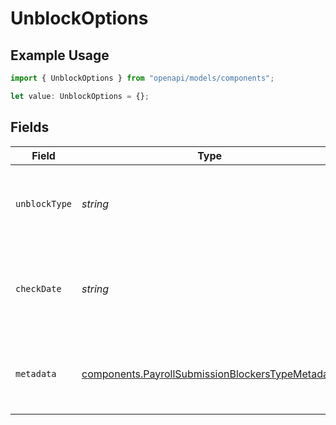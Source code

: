 # UnblockOptions

## Example Usage

```typescript
import { UnblockOptions } from "openapi/models/components";

let value: UnblockOptions = {};
```

## Fields

| Field                                                                                                                | Type                                                                                                                 | Required                                                                                                             | Description                                                                                                          |
| -------------------------------------------------------------------------------------------------------------------- | -------------------------------------------------------------------------------------------------------------------- | -------------------------------------------------------------------------------------------------------------------- | -------------------------------------------------------------------------------------------------------------------- |
| `unblockType`                                                                                                        | *string*                                                                                                             | :heavy_minus_sign:                                                                                                   | The type of unblock option for the submission blocker.                                                               |
| `checkDate`                                                                                                          | *string*                                                                                                             | :heavy_minus_sign:                                                                                                   | The payment check date associated with the unblock option.                                                           |
| `metadata`                                                                                                           | [components.PayrollSubmissionBlockersTypeMetadata](../../models/components/payrollsubmissionblockerstypemetadata.md) | :heavy_minus_sign:                                                                                                   | Additional data associated with the unblock option.                                                                  |